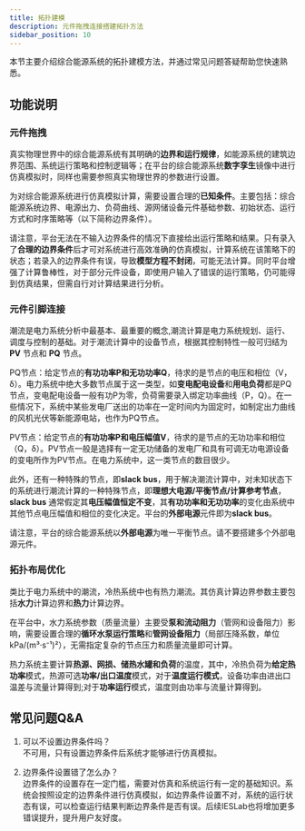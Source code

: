```yaml
---
title: 拓扑建模
description: 元件拖拽连接搭建拓扑方法
sidebar_position: 10
---
```


本节主要介绍综合能源系统的拓扑建模方法，并通过常见问题答疑帮助您快速熟悉。


## 功能说明

### 元件拖拽

真实物理世界中的综合能源系统有其明确的**边界和运行规律**，如能源系统的建筑边界范围、系统运行策略和控制逻辑等；在平台的综合能源系统**数字孪生**镜像中进行仿真模拟时，同样也需要参照真实物理世界的参数进行设置。

为对综合能源系统进行仿真模拟计算，需要设置合理的**已知条件**。主要包括：综合能源系统边界、电源出力、负荷曲线、源网储设备元件基础参数、初始状态、运行方式和时序策略等（以下简称边界条件）。

请注意，平台无法在不输入边界条件的情况下直接给出运行策略和结果。只有录入了**合理的边界条件**后才可对系统进行高效准确的仿真模拟，计算系统在该策略下的状态；若录入的边界条件有误，导致**模型方程不封闭**，可能无法计算。同时平台增强了计算鲁棒性，对于部分元件设备，即使用户输入了错误的运行策略，仍可能得到仿真结果，但需自行对计算结果进行分析。


### 元件引脚连接

潮流是电力系统分析中最基本、最重要的概念,潮流计算是电力系统规划、运行、调度与控制的基础。对于潮流计算中的设备节点，根据其控制特性一般可归结为 **PV** 节点和 **PQ** 节点。

PQ节点：给定节点的**有功功率P和无功功率Q**，待求的是节点的电压和相位（V，δ）。电力系统中绝大多数节点属于这一类型，如**变电配电设备**和**用电负荷**都是PQ节点，变电配电设备一般有功P为零，负荷需要录入绑定功率曲线（P，Q）。在一些情况下，系统中某些发电厂送出的功率在一定时间内为固定时，如制定出力曲线的风机光伏等新能源电站，也作为PQ节点。


PV节点：给定节点的**有功功率P和电压幅值V**，待求的是节点的无功功率和相位（Q，δ）。PV节点一般是选择有一定无功储备的发电厂和具有可调无功电源设备的变电所作为PV节点。在电力系统中，这一类节点的数目很少。

此外，还有一种特殊的节点，即**slack bus**，用于解决潮流计算中，对未知状态下的系统进行潮流计算的一种特殊节点，即**理想大电源/平衡节点/计算参考节点**， **slack bus** 通常假定其**电压幅值恒定不变**，其**有功功率和无功功率**的变化由系统中其他节点电压幅值和相位的变化决定。平台的**外部电源**元件即为**slack bus**。

请注意，平台的综合能源系统以**外部电源**为唯一平衡节点。请不要搭建多个外部电源元件。

### 拓扑布局优化

类比于电力系统中的潮流，冷热系统中也有热力潮流。其仿真计算边界参数主要包括**水力**计算边界和**热力**计算边界。

在平台中，水力系统参数（质量流量）主要受**泵和流动阻力**（管网和设备阻力）影响，需要设置合理的**循环水泵运行策略**和**管网设备阻力**（局部压降系数，单位kPa/(m³·s⁻¹)²），无需指定复杂的节点压力和质量流量即可计算。

热力系统主要计算**热源、网损、储热水罐和负荷**的温度，其中，冷热负荷为**给定热功率**模式，热源可选**功率/出口温度**模式，对于**温度运行模式**，设备功率由进出口温差与流量计算得到;对于**功率运行**模式，温度则由功率与流量计算得到。


## 常见问题Q&A

1. 可以不设置边界条件吗？  
   不可用，只有设置边界条件后系统才能够进行仿真模拟。

2. 边界条件设置错了怎么办？  
   边界条件的设置存在一定门槛，需要对仿真和系统运行有一定的基础知识。系统会按照设定的边界条件进行仿真模拟，如边界条件设置不对，系统的运行状态有误，可以检查运行结果判断边界条件是否有误。后续IESLab也将增加更多错误提升，提升用户友好度。